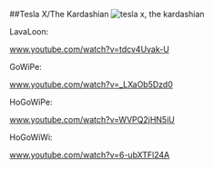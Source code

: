 ##Tesla X/The Kardashian
![tesla x, the kardashian](http://www.onehiveclan.com/uploads/2/8/8/6/28864503/7759018_orig.png)

LavaLoon:

www.youtube.com/watch?v=tdcv4Uvak-U

GoWiPe:

www.youtube.com/watch?v=_LXaOb5Dzd0

HoGoWiPe:

www.youtube.com/watch?v=WVPQ2jHN5iU

HoGoWiWi:

www.youtube.com/watch?v=6-ubXTFl24A
